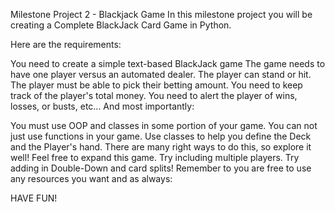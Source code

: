 Milestone Project 2 - Blackjack Game
In this milestone project you will be creating a Complete BlackJack Card Game in Python.

Here are the requirements:

You need to create a simple text-based BlackJack game
The game needs to have one player versus an automated dealer.
The player can stand or hit.
The player must be able to pick their betting amount.
You need to keep track of the player's total money.
You need to alert the player of wins, losses, or busts, etc...
And most importantly:

You must use OOP and classes in some portion of your game. You can not just use functions in your game. Use classes to help you define the Deck and the Player's hand. There are many right ways to do this, so explore it well!
Feel free to expand this game. Try including multiple players. Try adding in Double-Down and card splits! Remember to you are free to use any resources you want and as always:

HAVE FUN!